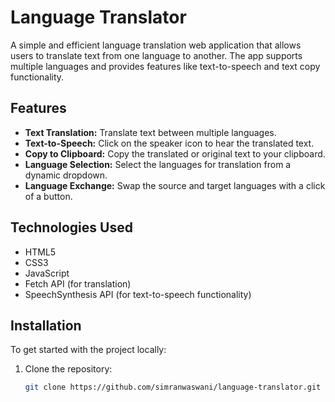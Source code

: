 # Language Translator

A simple and efficient language translation web application that allows users to translate text from one language to another. The app supports multiple languages and provides features like text-to-speech and text copy functionality.

## Features

- **Text Translation:** Translate text between multiple languages.
- **Text-to-Speech:** Click on the speaker icon to hear the translated text.
- **Copy to Clipboard:** Copy the translated or original text to your clipboard.
- **Language Selection:** Select the languages for translation from a dynamic dropdown.
- **Language Exchange:** Swap the source and target languages with a click of a button.

## Technologies Used

- HTML5
- CSS3
- JavaScript
- Fetch API (for translation)
- SpeechSynthesis API (for text-to-speech functionality)

## Installation

To get started with the project locally:

1. Clone the repository:
   ```bash
   git clone https://github.com/simranwaswani/language-translator.git
